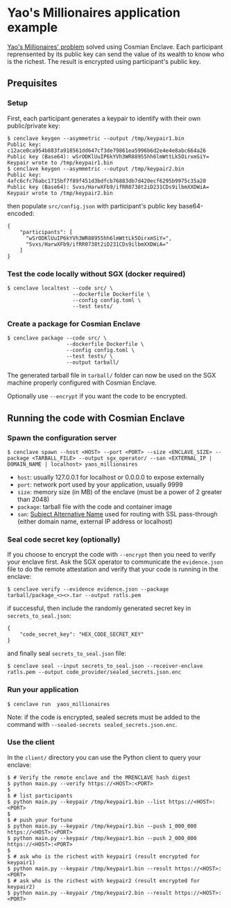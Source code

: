 # Yao's Millionaires application example

[Yao's Millionaires' problem](https://en.wikipedia.org/wiki/Yao%27s_Millionaires%27_problem) solved using Cosmian Enclave.
Each participant reprensented by its public key can send the value of its wealth to know who is the richest.
The result is encrypted using participant's public key.

## Prequisites

### Setup

First, each participant generates a keypair to identify with their own public/private key:

```console
$ cenclave keygen --asymmetric --output /tmp/keypair1.bin
Public key: c12ace0ca954b883fa918561dd647cf3de79861ea5996b6d2e4e4e8abc664a26
Public key (Base64): wSrODKlUuIP6kYVh3WR88955hh6lmWttLk5OirxmSiY=
Keypair wrote to /tmp/keypair1.bin
$ cenclave keygen --asymmetric --output /tmp/keypair2.bin
Public key: 4afc6cfc76abc1715bf7f89f451d3bdfcb76883db7d420ecf6295b9975c35a20
Public key (Base64): Svxs/HarwXFb9/ifRR0738t2iD231CDs9ilbmXXDWiA=
Keypair wrote to /tmp/keypair2.bin
```

then populate `src/config.json` with participant's public key base64-encoded:

```console
{
    "participants": [
      "wSrODKlUuIP6kYVh3WR88955hh6lmWttLk5OirxmSiY=",
      "Svxs/HarwXFb9/ifRR0738t2iD231CDs9ilbmXXDWiA="
    ]
}
```

### Test the code locally without SGX (docker required)

```console
$ cenclave localtest --code src/ \
                     --dockerfile Dockerfile \
                     --config config.toml \
                     --test tests/
```

### Create a package for Cosmian Enclave

```console
$ cenclave package --code src/ \
                   --dockerfile Dockerfile \
                   --config config.toml \
                   --test tests/ \
                   --output tarball/
```

The generated tarball file in `tarball/` folder can now be used on the SGX machine properly configured with Cosmian Enclave.

Optionally use `--encrypt` if you want the code to be encrypted.

## Running the code with Cosmian Enclave

### Spawn the configuration server

```console
$ cenclave spawn --host <HOST> --port <PORT> --size <ENCLAVE_SIZE> --package <TARBALL_FILE> --output sgx_operator/ --san <EXTERNAL_IP | DOMAIN_NAME | localhost> yaos_millionaires
```

- `host`: usually 127.0.0.1 for localhost or 0.0.0.0 to expose externally
- `port`: network port used by your application, usually 9999
- `size`: memory size (in MB) of the enclave (must be a power of 2 greater than 2048)
- `package`: tarball file with the code and container image
- `san`: [Subject Alternative Name](https://en.wikipedia.org/wiki/Public_key_certificate#Subject_Alternative_Name_certificate) used for routing with SSL pass-through (either domain name, external IP address or localhost)

### Seal code secret key (optionally)

If you choose to encrypt the code with `--encrypt` then you need to verify your enclave first.
Ask the SGX operator to communicate the `evidence.json` file to do the remote attestation and verify that your code is running in the enclave:

```console
$ cenclave verify --evidence evidence.json --package tarball/package_<><>.tar --output ratls.pem
```

if successful, then include the randomly generated secret key in `secrets_to_seal.json`:

```text
{
    "code_secret_key": "HEX_CODE_SECRET_KEY"
}
```

and finally seal `secrets_to_seal.json` file:

```console
$ cenclave seal --input secrets_to_seal.json --receiver-enclave ratls.pem --output code_provider/sealed_secrets.json.enc
```

### Run your application

```console
$ cenclave run  yaos_millionaires
```

Note: if the code is encrypted, sealed secrets must be added to the command with `--sealed-secrets sealed_secrets.json.enc`.

### Use the client

In the `client/` directory you can use the Python client to query your enclave:

```console
$ # Verify the remote enclave and the MRENCLAVE hash digest
$ python main.py --verify https://<HOST>:<PORT>
$
$ # list participants
$ python main.py --keypair /tmp/keypair1.bin --list https://<HOST>:<PORT>
$
$ # push your fortune
$ python main.py --keypair /tmp/keypair1.bin --push 1_000_000 https://<HOST>:<PORT>
$ python main.py --keypair /tmp/keypair1.bin --push 2_000_000 https://<HOST>:<PORT>
$
$ # ask who is the richest with keypair1 (result encrypted for keypair1)
$ python main.py --keypair /tmp/keypair1.bin --result https://<HOST>:<PORT>
$ # ask who is the richest with keypair2 (result encrypted for keypair2)
$ python main.py --keypair /tmp/keypair2.bin --result https://<HOST>:<PORT>
```
